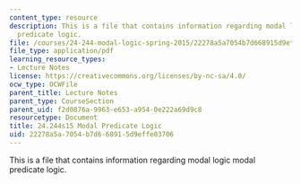 ```yaml
---
content_type: resource
description: This is a file that contains information regarding modal logic modal
  predicate logic.
file: /courses/24-244-modal-logic-spring-2015/22278a5a7054b7d668915d9effe03706_MIT24_244S15_Predicate.pdf
file_type: application/pdf
learning_resource_types:
- Lecture Notes
license: https://creativecommons.org/licenses/by-nc-sa/4.0/
ocw_type: OCWFile
parent_title: Lecture Notes
parent_type: CourseSection
parent_uid: f2d0876a-9963-e653-a954-0e222a69d9c8
resourcetype: Document
title: 24.244s15 Modal Predicate Logic
uid: 22278a5a-7054-b7d6-6891-5d9effe03706
---
```

This is a file that contains information regarding modal logic modal predicate logic.